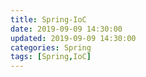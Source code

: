 ```yaml
---
title: Spring-IoC
date: 2019-09-09 14:30:00
updated: 2019-09-09 14:30:00
categories: Spring
tags: [Spring,IoC]
---
```


# 